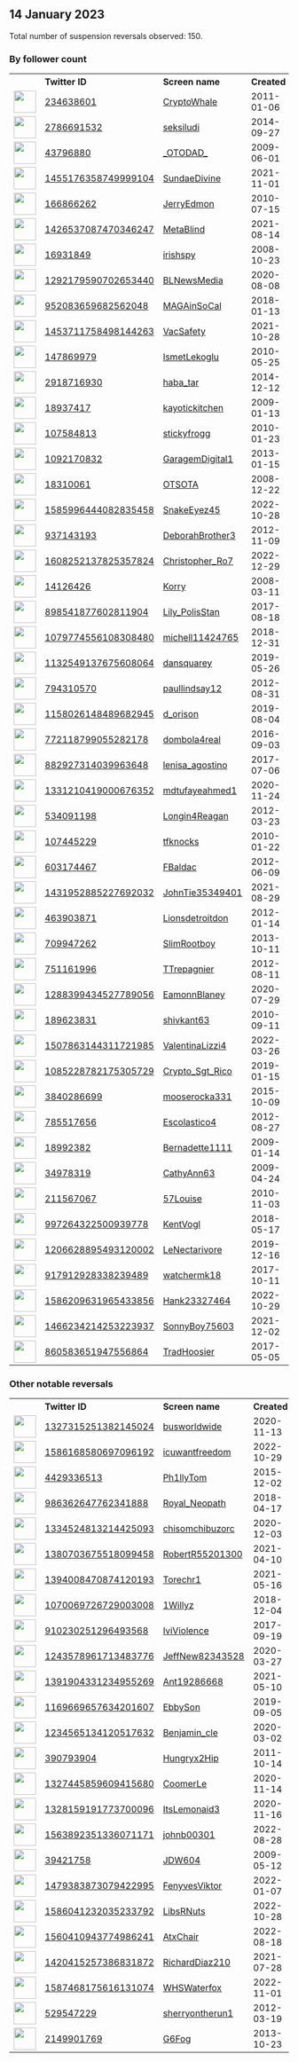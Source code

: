
## 14 January 2023
Total number of suspension reversals observed: 150.

### By follower count
<table><tr><th></th><th align="left">Twitter ID</th><th align="left">Screen name</th>
<th align="left">Created</th><th align="left">Status</th><th align="left">Suspended</th><th align="left">Followers</th>
<tr><td><a href="https://pbs.twimg.com/profile_images/1519079872454344706/wS-au9lA_normal.jpg"><img src="https://pbs.twimg.com/profile_images/1519079872454344706/wS-au9lA_normal.jpg" width="40px" height="40px" align="center"/></a></td><td><a href="https://twitter.com/intent/user?user_id=234638601">234638601</a></td><td><a href="https://twitter.com/CryptoWhale">CryptoWhale</a></td><td>2011-01-06</td><td align="center"></td><td>2022-08-20</td><td>507948</td></tr>
<tr><td><a href="https://pbs.twimg.com/profile_images/515713652511371264/fz_JLyN7_normal.jpeg"><img src="https://pbs.twimg.com/profile_images/515713652511371264/fz_JLyN7_normal.jpeg" width="40px" height="40px" align="center"/></a></td><td><a href="https://twitter.com/intent/user?user_id=2786691532">2786691532</a></td><td><a href="https://twitter.com/seksiludi">seksiludi</a></td><td>2014-09-27</td><td align="center"></td><td>2023-01-09</td><td>95605</td></tr>
<tr><td><a href="https://pbs.twimg.com/profile_images/1525355154219966464/gVlCZFGc_normal.jpg"><img src="https://pbs.twimg.com/profile_images/1525355154219966464/gVlCZFGc_normal.jpg" width="40px" height="40px" align="center"/></a></td><td><a href="https://twitter.com/intent/user?user_id=43796880">43796880</a></td><td><a href="https://twitter.com/_OTODAD_">_OTODAD_</a></td><td>2009-06-01</td><td align="center"></td><td>2023-01-09</td><td>74397</td></tr>
<tr><td><a href="https://pbs.twimg.com/profile_images/1605642570830385164/633lmNHL_normal.jpg"><img src="https://pbs.twimg.com/profile_images/1605642570830385164/633lmNHL_normal.jpg" width="40px" height="40px" align="center"/></a></td><td><a href="https://twitter.com/intent/user?user_id=1455176358749999104">1455176358749999104</a></td><td><a href="https://twitter.com/SundaeDivine">SundaeDivine</a></td><td>2021-11-01</td><td align="center"></td><td>2022-12-27</td><td>53172</td></tr>
<tr><td><a href="https://pbs.twimg.com/profile_images/1600589247563665409/ulzg3v8G_normal.png"><img src="https://pbs.twimg.com/profile_images/1600589247563665409/ulzg3v8G_normal.png" width="40px" height="40px" align="center"/></a></td><td><a href="https://twitter.com/intent/user?user_id=166866262">166866262</a></td><td><a href="https://twitter.com/JerryEdmon">JerryEdmon</a></td><td>2010-07-15</td><td align="center"></td><td>2022-12-23</td><td>37707</td></tr>
<tr><td><a href="https://pbs.twimg.com/profile_images/1579912031506948124/rF-S6urJ_normal.jpg"><img src="https://pbs.twimg.com/profile_images/1579912031506948124/rF-S6urJ_normal.jpg" width="40px" height="40px" align="center"/></a></td><td><a href="https://twitter.com/intent/user?user_id=1426537087470346247">1426537087470346247</a></td><td><a href="https://twitter.com/MetaBlind">MetaBlind</a></td><td>2021-08-14</td><td align="center"></td><td>2023-01-09</td><td>36692</td></tr>
<tr><td><a href="https://pbs.twimg.com/profile_images/957683071276298240/AxBIZmxh_normal.jpg"><img src="https://pbs.twimg.com/profile_images/957683071276298240/AxBIZmxh_normal.jpg" width="40px" height="40px" align="center"/></a></td><td><a href="https://twitter.com/intent/user?user_id=16931849">16931849</a></td><td><a href="https://twitter.com/irishspy">irishspy</a></td><td>2008-10-23</td><td align="center"></td><td>2023-01-10</td><td>22099</td></tr>
<tr><td><a href="https://pbs.twimg.com/profile_images/1549419002702831616/3rKz4AjV_normal.jpg"><img src="https://pbs.twimg.com/profile_images/1549419002702831616/3rKz4AjV_normal.jpg" width="40px" height="40px" align="center"/></a></td><td><a href="https://twitter.com/intent/user?user_id=1292179590702653440">1292179590702653440</a></td><td><a href="https://twitter.com/BLNewsMedia">BLNewsMedia</a></td><td>2020-08-08</td><td align="center"></td><td>2022-08-19</td><td>20965</td></tr>
<tr><td><a href="https://pbs.twimg.com/profile_images/1128454782388031488/O3OYRA7M_normal.jpg"><img src="https://pbs.twimg.com/profile_images/1128454782388031488/O3OYRA7M_normal.jpg" width="40px" height="40px" align="center"/></a></td><td><a href="https://twitter.com/intent/user?user_id=952083659682562048">952083659682562048</a></td><td><a href="https://twitter.com/MAGAinSoCal">MAGAinSoCal</a></td><td>2018-01-13</td><td align="center"></td><td></td><td>10123</td></tr>
<tr><td><a href="https://pbs.twimg.com/profile_images/1460703817465536513/O0-64ggE_normal.jpg"><img src="https://pbs.twimg.com/profile_images/1460703817465536513/O0-64ggE_normal.jpg" width="40px" height="40px" align="center"/></a></td><td><a href="https://twitter.com/intent/user?user_id=1453711758498144263">1453711758498144263</a></td><td><a href="https://twitter.com/VacSafety">VacSafety</a></td><td>2021-10-28</td><td align="center"></td><td>2022-07-25</td><td>10081</td></tr>
<tr><td><a href="https://pbs.twimg.com/profile_images/1579543083405934599/iwTstYU0_normal.jpg"><img src="https://pbs.twimg.com/profile_images/1579543083405934599/iwTstYU0_normal.jpg" width="40px" height="40px" align="center"/></a></td><td><a href="https://twitter.com/intent/user?user_id=147869979">147869979</a></td><td><a href="https://twitter.com/IsmetLekoglu">IsmetLekoglu</a></td><td>2010-05-25</td><td align="center"></td><td>2022-12-10</td><td>8094</td></tr>
<tr><td><a href="https://pbs.twimg.com/profile_images/1476550925175205892/jlzYX0UU_normal.jpg"><img src="https://pbs.twimg.com/profile_images/1476550925175205892/jlzYX0UU_normal.jpg" width="40px" height="40px" align="center"/></a></td><td><a href="https://twitter.com/intent/user?user_id=2918716930">2918716930</a></td><td><a href="https://twitter.com/haba_tar">haba_tar</a></td><td>2014-12-12</td><td align="center"></td><td>2022-07-04</td><td>6789</td></tr>
<tr><td><a href="https://pbs.twimg.com/profile_images/1525509598437941252/D8Oejacv_normal.jpg"><img src="https://pbs.twimg.com/profile_images/1525509598437941252/D8Oejacv_normal.jpg" width="40px" height="40px" align="center"/></a></td><td><a href="https://twitter.com/intent/user?user_id=18937417">18937417</a></td><td><a href="https://twitter.com/kayotickitchen">kayotickitchen</a></td><td>2009-01-13</td><td align="center"></td><td>2022-09-13</td><td>5079</td></tr>
<tr><td><a href="https://pbs.twimg.com/profile_images/1545428182601457665/w1usJytB_normal.jpg"><img src="https://pbs.twimg.com/profile_images/1545428182601457665/w1usJytB_normal.jpg" width="40px" height="40px" align="center"/></a></td><td><a href="https://twitter.com/intent/user?user_id=107584813">107584813</a></td><td><a href="https://twitter.com/stickyfrogg">stickyfrogg</a></td><td>2010-01-23</td><td align="center"></td><td>2023-01-09</td><td>2810</td></tr>
<tr><td><a href="https://pbs.twimg.com/profile_images/1559964607309127681/EIhT8loc_normal.jpg"><img src="https://pbs.twimg.com/profile_images/1559964607309127681/EIhT8loc_normal.jpg" width="40px" height="40px" align="center"/></a></td><td><a href="https://twitter.com/intent/user?user_id=1092170832">1092170832</a></td><td><a href="https://twitter.com/GaragemDigital1">GaragemDigital1</a></td><td>2013-01-15</td><td align="center"></td><td>2022-08-22</td><td>2792</td></tr>
<tr><td><a href="https://pbs.twimg.com/profile_images/1367396100290805760/KLew4NSY_normal.jpg"><img src="https://pbs.twimg.com/profile_images/1367396100290805760/KLew4NSY_normal.jpg" width="40px" height="40px" align="center"/></a></td><td><a href="https://twitter.com/intent/user?user_id=18310061">18310061</a></td><td><a href="https://twitter.com/OTSOTA">OTSOTA</a></td><td>2008-12-22</td><td align="center"></td><td>2023-01-08</td><td>2583</td></tr>
<tr><td><a href="https://pbs.twimg.com/profile_images/1586019443724918784/97Ej2mQn_normal.jpg"><img src="https://pbs.twimg.com/profile_images/1586019443724918784/97Ej2mQn_normal.jpg" width="40px" height="40px" align="center"/></a></td><td><a href="https://twitter.com/intent/user?user_id=1585996444082835458">1585996444082835458</a></td><td><a href="https://twitter.com/SnakeEyez45">SnakeEyez45</a></td><td>2022-10-28</td><td align="center"></td><td>2023-01-06</td><td>2447</td></tr>
<tr><td><a href="https://pbs.twimg.com/profile_images/1264856262849724416/6L1Tq97L_normal.jpg"><img src="https://pbs.twimg.com/profile_images/1264856262849724416/6L1Tq97L_normal.jpg" width="40px" height="40px" align="center"/></a></td><td><a href="https://twitter.com/intent/user?user_id=937143193">937143193</a></td><td><a href="https://twitter.com/DeborahBrother3">DeborahBrother3</a></td><td>2012-11-09</td><td align="center"></td><td></td><td>2197</td></tr>
<tr><td><a href="https://pbs.twimg.com/profile_images/1608673075020668934/jNFyz9XF_normal.jpg"><img src="https://pbs.twimg.com/profile_images/1608673075020668934/jNFyz9XF_normal.jpg" width="40px" height="40px" align="center"/></a></td><td><a href="https://twitter.com/intent/user?user_id=1608252137825357824">1608252137825357824</a></td><td><a href="https://twitter.com/Christopher_Ro7">Christopher_Ro7</a></td><td>2022-12-29</td><td align="center"></td><td>2023-01-08</td><td>1944</td></tr>
<tr><td><a href="https://pbs.twimg.com/profile_images/1593782743862747139/oMZ44XWT_normal.jpg"><img src="https://pbs.twimg.com/profile_images/1593782743862747139/oMZ44XWT_normal.jpg" width="40px" height="40px" align="center"/></a></td><td><a href="https://twitter.com/intent/user?user_id=14126426">14126426</a></td><td><a href="https://twitter.com/Korry">Korry</a></td><td>2008-03-11</td><td align="center"></td><td>2023-01-11</td><td>1922</td></tr>
<tr><td><a href="https://pbs.twimg.com/profile_images/1600442376874594305/ap-5Eu7G_normal.jpg"><img src="https://pbs.twimg.com/profile_images/1600442376874594305/ap-5Eu7G_normal.jpg" width="40px" height="40px" align="center"/></a></td><td><a href="https://twitter.com/intent/user?user_id=898541877602811904">898541877602811904</a></td><td><a href="https://twitter.com/Lily_PolisStan">Lily_PolisStan</a></td><td>2017-08-18</td><td align="center">🔒</td><td>2023-01-09</td><td>1909</td></tr>
<tr><td><a href="https://pbs.twimg.com/profile_images/1567872907723919361/kVEFuyAG_normal.jpg"><img src="https://pbs.twimg.com/profile_images/1567872907723919361/kVEFuyAG_normal.jpg" width="40px" height="40px" align="center"/></a></td><td><a href="https://twitter.com/intent/user?user_id=1079774556108308480">1079774556108308480</a></td><td><a href="https://twitter.com/michell11424765">michell11424765</a></td><td>2018-12-31</td><td align="center"></td><td>2023-01-11</td><td>1886</td></tr>
<tr><td><a href="https://pbs.twimg.com/profile_images/1608694181320609792/BRToD9FU_normal.jpg"><img src="https://pbs.twimg.com/profile_images/1608694181320609792/BRToD9FU_normal.jpg" width="40px" height="40px" align="center"/></a></td><td><a href="https://twitter.com/intent/user?user_id=1132549137675608064">1132549137675608064</a></td><td><a href="https://twitter.com/dansquarey">dansquarey</a></td><td>2019-05-26</td><td align="center"></td><td>2023-01-06</td><td>1782</td></tr>
<tr><td><a href="https://pbs.twimg.com/profile_images/2562990224/amarillo_slim_2012_rip_normal.jpg"><img src="https://pbs.twimg.com/profile_images/2562990224/amarillo_slim_2012_rip_normal.jpg" width="40px" height="40px" align="center"/></a></td><td><a href="https://twitter.com/intent/user?user_id=794310570">794310570</a></td><td><a href="https://twitter.com/paullindsay12">paullindsay12</a></td><td>2012-08-31</td><td align="center"></td><td>2022-10-29</td><td>1687</td></tr>
<tr><td><a href="https://pbs.twimg.com/profile_images/1525460693306179585/lEewVIAS_normal.jpg"><img src="https://pbs.twimg.com/profile_images/1525460693306179585/lEewVIAS_normal.jpg" width="40px" height="40px" align="center"/></a></td><td><a href="https://twitter.com/intent/user?user_id=1158026148489682945">1158026148489682945</a></td><td><a href="https://twitter.com/d_orison">d_orison</a></td><td>2019-08-04</td><td align="center"></td><td>2022-08-19</td><td>1687</td></tr>
<tr><td><a href="https://pbs.twimg.com/profile_images/1613993291221008384/Wu2bhqYn_normal.jpg"><img src="https://pbs.twimg.com/profile_images/1613993291221008384/Wu2bhqYn_normal.jpg" width="40px" height="40px" align="center"/></a></td><td><a href="https://twitter.com/intent/user?user_id=772118799055282178">772118799055282178</a></td><td><a href="https://twitter.com/dombola4real">dombola4real</a></td><td>2016-09-03</td><td align="center"></td><td>2023-01-08</td><td>1304</td></tr>
<tr><td><a href="https://pbs.twimg.com/profile_images/1575207933763256320/pJiFx9_6_normal.jpg"><img src="https://pbs.twimg.com/profile_images/1575207933763256320/pJiFx9_6_normal.jpg" width="40px" height="40px" align="center"/></a></td><td><a href="https://twitter.com/intent/user?user_id=882927314039963648">882927314039963648</a></td><td><a href="https://twitter.com/lenisa_agostino">lenisa_agostino</a></td><td>2017-07-06</td><td align="center"></td><td>2022-12-17</td><td>1266</td></tr>
<tr><td><a href="https://pbs.twimg.com/profile_images/1539190450380505088/X8h-BJMs_normal.jpg"><img src="https://pbs.twimg.com/profile_images/1539190450380505088/X8h-BJMs_normal.jpg" width="40px" height="40px" align="center"/></a></td><td><a href="https://twitter.com/intent/user?user_id=1331210419000676352">1331210419000676352</a></td><td><a href="https://twitter.com/mdtufayeahmed1">mdtufayeahmed1</a></td><td>2020-11-24</td><td align="center"></td><td>2022-10-29</td><td>1212</td></tr>
<tr><td><a href="https://pbs.twimg.com/profile_images/1412774269520531457/macUN_9N_normal.jpg"><img src="https://pbs.twimg.com/profile_images/1412774269520531457/macUN_9N_normal.jpg" width="40px" height="40px" align="center"/></a></td><td><a href="https://twitter.com/intent/user?user_id=534091198">534091198</a></td><td><a href="https://twitter.com/Longin4Reagan">Longin4Reagan</a></td><td>2012-03-23</td><td align="center"></td><td>2022-11-18</td><td>1179</td></tr>
<tr><td><a href="https://pbs.twimg.com/profile_images/1467865029198299136/WLDscStx_normal.jpg"><img src="https://pbs.twimg.com/profile_images/1467865029198299136/WLDscStx_normal.jpg" width="40px" height="40px" align="center"/></a></td><td><a href="https://twitter.com/intent/user?user_id=107445229">107445229</a></td><td><a href="https://twitter.com/tfknocks">tfknocks</a></td><td>2010-01-22</td><td align="center"></td><td>2023-01-13</td><td>1094</td></tr>
<tr><td><a href="https://pbs.twimg.com/profile_images/978673359239204865/nWii7D4b_normal.jpg"><img src="https://pbs.twimg.com/profile_images/978673359239204865/nWii7D4b_normal.jpg" width="40px" height="40px" align="center"/></a></td><td><a href="https://twitter.com/intent/user?user_id=603174467">603174467</a></td><td><a href="https://twitter.com/FBaldac">FBaldac</a></td><td>2012-06-09</td><td align="center"></td><td>2022-08-31</td><td>1061</td></tr>
<tr><td><a href="https://pbs.twimg.com/profile_images/1608987185268592640/LrmoXiBv_normal.jpg"><img src="https://pbs.twimg.com/profile_images/1608987185268592640/LrmoXiBv_normal.jpg" width="40px" height="40px" align="center"/></a></td><td><a href="https://twitter.com/intent/user?user_id=1431952885227692032">1431952885227692032</a></td><td><a href="https://twitter.com/JohnTie35349401">JohnTie35349401</a></td><td>2021-08-29</td><td align="center"></td><td>2023-01-11</td><td>1011</td></tr>
<tr><td><a href="https://pbs.twimg.com/profile_images/1479696247795720199/80oc3MGY_normal.jpg"><img src="https://pbs.twimg.com/profile_images/1479696247795720199/80oc3MGY_normal.jpg" width="40px" height="40px" align="center"/></a></td><td><a href="https://twitter.com/intent/user?user_id=463903871">463903871</a></td><td><a href="https://twitter.com/Lionsdetroitdon">Lionsdetroitdon</a></td><td>2012-01-14</td><td align="center"></td><td>2023-01-11</td><td>994</td></tr>
<tr><td><a href="https://pbs.twimg.com/profile_images/442721462546223104/P40DE0fS_normal.jpeg"><img src="https://pbs.twimg.com/profile_images/442721462546223104/P40DE0fS_normal.jpeg" width="40px" height="40px" align="center"/></a></td><td><a href="https://twitter.com/intent/user?user_id=709947262">709947262</a></td><td><a href="https://twitter.com/SlimRootboy">SlimRootboy</a></td><td>2013-10-11</td><td align="center"></td><td></td><td>957</td></tr>
<tr><td><a href="https://pbs.twimg.com/profile_images/935515097593798656/vltFZ3LP_normal.jpg"><img src="https://pbs.twimg.com/profile_images/935515097593798656/vltFZ3LP_normal.jpg" width="40px" height="40px" align="center"/></a></td><td><a href="https://twitter.com/intent/user?user_id=751161996">751161996</a></td><td><a href="https://twitter.com/TTrepagnier">TTrepagnier</a></td><td>2012-08-11</td><td align="center"></td><td>2022-12-04</td><td>941</td></tr>
<tr><td><a href="https://pbs.twimg.com/profile_images/1591518395035533314/vKTVbWBE_normal.jpg"><img src="https://pbs.twimg.com/profile_images/1591518395035533314/vKTVbWBE_normal.jpg" width="40px" height="40px" align="center"/></a></td><td><a href="https://twitter.com/intent/user?user_id=1288399434527789056">1288399434527789056</a></td><td><a href="https://twitter.com/EamonnBlaney">EamonnBlaney</a></td><td>2020-07-29</td><td align="center"></td><td>2023-01-06</td><td>862</td></tr>
<tr><td><a href="https://pbs.twimg.com/profile_images/1555239023970754561/IX6ui_nW_normal.jpg"><img src="https://pbs.twimg.com/profile_images/1555239023970754561/IX6ui_nW_normal.jpg" width="40px" height="40px" align="center"/></a></td><td><a href="https://twitter.com/intent/user?user_id=189623831">189623831</a></td><td><a href="https://twitter.com/shivkant63">shivkant63</a></td><td>2010-09-11</td><td align="center"></td><td>2022-09-29</td><td>753</td></tr>
<tr><td><a href="https://pbs.twimg.com/profile_images/1566683746278842371/4VtuB2UF_normal.jpg"><img src="https://pbs.twimg.com/profile_images/1566683746278842371/4VtuB2UF_normal.jpg" width="40px" height="40px" align="center"/></a></td><td><a href="https://twitter.com/intent/user?user_id=1507863144311721985">1507863144311721985</a></td><td><a href="https://twitter.com/ValentinaLizzi4">ValentinaLizzi4</a></td><td>2022-03-26</td><td align="center"></td><td>2023-01-09</td><td>729</td></tr>
<tr><td><a href="https://pbs.twimg.com/profile_images/1085229105845551104/ieZC5-_8_normal.jpg"><img src="https://pbs.twimg.com/profile_images/1085229105845551104/ieZC5-_8_normal.jpg" width="40px" height="40px" align="center"/></a></td><td><a href="https://twitter.com/intent/user?user_id=1085228782175305729">1085228782175305729</a></td><td><a href="https://twitter.com/Crypto_Sgt_Rico">Crypto_Sgt_Rico</a></td><td>2019-01-15</td><td align="center"></td><td>2023-01-09</td><td>721</td></tr>
<tr><td><a href="https://pbs.twimg.com/profile_images/1476866495225470985/G_Ggt0sW_normal.jpg"><img src="https://pbs.twimg.com/profile_images/1476866495225470985/G_Ggt0sW_normal.jpg" width="40px" height="40px" align="center"/></a></td><td><a href="https://twitter.com/intent/user?user_id=3840286699">3840286699</a></td><td><a href="https://twitter.com/mooserocka331">mooserocka331</a></td><td>2015-10-09</td><td align="center"></td><td>2022-12-09</td><td>718</td></tr>
<tr><td><a href="https://pbs.twimg.com/profile_images/894172866354315265/W4IeEUYi_normal.jpg"><img src="https://pbs.twimg.com/profile_images/894172866354315265/W4IeEUYi_normal.jpg" width="40px" height="40px" align="center"/></a></td><td><a href="https://twitter.com/intent/user?user_id=785517656">785517656</a></td><td><a href="https://twitter.com/Escolastico4">Escolastico4</a></td><td>2012-08-27</td><td align="center"></td><td>2022-02-19</td><td>712</td></tr>
<tr><td><a href="https://pbs.twimg.com/profile_images/1342144738552672256/4O4Tn8cx_normal.jpg"><img src="https://pbs.twimg.com/profile_images/1342144738552672256/4O4Tn8cx_normal.jpg" width="40px" height="40px" align="center"/></a></td><td><a href="https://twitter.com/intent/user?user_id=18992382">18992382</a></td><td><a href="https://twitter.com/Bernadette1111">Bernadette1111</a></td><td>2009-01-14</td><td align="center"></td><td>2023-01-10</td><td>657</td></tr>
<tr><td><a href="https://pbs.twimg.com/profile_images/1190298657071009794/eGUx_4LE_normal.jpg"><img src="https://pbs.twimg.com/profile_images/1190298657071009794/eGUx_4LE_normal.jpg" width="40px" height="40px" align="center"/></a></td><td><a href="https://twitter.com/intent/user?user_id=34978319">34978319</a></td><td><a href="https://twitter.com/CathyAnn63">CathyAnn63</a></td><td>2009-04-24</td><td align="center"></td><td></td><td>653</td></tr>
<tr><td><a href="https://pbs.twimg.com/profile_images/1599051828532215810/K4hdFD8g_normal.jpg"><img src="https://pbs.twimg.com/profile_images/1599051828532215810/K4hdFD8g_normal.jpg" width="40px" height="40px" align="center"/></a></td><td><a href="https://twitter.com/intent/user?user_id=211567067">211567067</a></td><td><a href="https://twitter.com/57Louise">57Louise</a></td><td>2010-11-03</td><td align="center"></td><td>2023-01-08</td><td>621</td></tr>
<tr><td><a href="https://pbs.twimg.com/profile_images/1308195820286738438/gLvnm_sE_normal.jpg"><img src="https://pbs.twimg.com/profile_images/1308195820286738438/gLvnm_sE_normal.jpg" width="40px" height="40px" align="center"/></a></td><td><a href="https://twitter.com/intent/user?user_id=997264322500939778">997264322500939778</a></td><td><a href="https://twitter.com/KentVogl">KentVogl</a></td><td>2018-05-17</td><td align="center"></td><td>2023-01-08</td><td>616</td></tr>
<tr><td><a href="https://pbs.twimg.com/profile_images/1285969257365479425/CRFAFJgU_normal.jpg"><img src="https://pbs.twimg.com/profile_images/1285969257365479425/CRFAFJgU_normal.jpg" width="40px" height="40px" align="center"/></a></td><td><a href="https://twitter.com/intent/user?user_id=1206628895493120002">1206628895493120002</a></td><td><a href="https://twitter.com/LeNectarivore">LeNectarivore</a></td><td>2019-12-16</td><td align="center"></td><td></td><td>593</td></tr>
<tr><td><a href="https://pbs.twimg.com/profile_images/1215485238396276739/B8t40BED_normal.jpg"><img src="https://pbs.twimg.com/profile_images/1215485238396276739/B8t40BED_normal.jpg" width="40px" height="40px" align="center"/></a></td><td><a href="https://twitter.com/intent/user?user_id=917912928338239489">917912928338239489</a></td><td><a href="https://twitter.com/watchermk18">watchermk18</a></td><td>2017-10-11</td><td align="center"></td><td>2023-01-10</td><td>571</td></tr>
<tr><td><a href="https://pbs.twimg.com/profile_images/1586210508289761281/UKLh9YqA_normal.jpg"><img src="https://pbs.twimg.com/profile_images/1586210508289761281/UKLh9YqA_normal.jpg" width="40px" height="40px" align="center"/></a></td><td><a href="https://twitter.com/intent/user?user_id=1586209631965433856">1586209631965433856</a></td><td><a href="https://twitter.com/Hank23327464">Hank23327464</a></td><td>2022-10-29</td><td align="center"></td><td>2023-01-06</td><td>559</td></tr>
<tr><td><a href="https://pbs.twimg.com/profile_images/1466234524946374663/Wjxml-dZ_normal.jpg"><img src="https://pbs.twimg.com/profile_images/1466234524946374663/Wjxml-dZ_normal.jpg" width="40px" height="40px" align="center"/></a></td><td><a href="https://twitter.com/intent/user?user_id=1466234214253223937">1466234214253223937</a></td><td><a href="https://twitter.com/SonnyBoy75603">SonnyBoy75603</a></td><td>2021-12-02</td><td align="center"></td><td>2022-07-16</td><td>551</td></tr>
<tr><td><a href="https://pbs.twimg.com/profile_images/955587297340219392/Op8GlXfs_normal.jpg"><img src="https://pbs.twimg.com/profile_images/955587297340219392/Op8GlXfs_normal.jpg" width="40px" height="40px" align="center"/></a></td><td><a href="https://twitter.com/intent/user?user_id=860583651947556864">860583651947556864</a></td><td><a href="https://twitter.com/TradHoosier">TradHoosier</a></td><td>2017-05-05</td><td align="center"></td><td></td><td>542</td></tr>
</table>

### Other notable reversals
<table><tr><th></th><th align="left">Twitter ID</th><th align="left">Screen name</th>
<th align="left">Created</th><th align="left">Status</th><th align="left">Suspended</th><th align="left">Followers</th>
<tr><td><a href="https://pbs.twimg.com/profile_images/1535122335954518017/TefnykEk_normal.jpg"><img src="https://pbs.twimg.com/profile_images/1535122335954518017/TefnykEk_normal.jpg" width="40px" height="40px" align="center"/></a></td><td><a href="https://twitter.com/intent/user?user_id=1327315251382145024">1327315251382145024</a></td><td><a href="https://twitter.com/busworldwide">busworldwide</a></td><td>2020-11-13</td><td align="center">🔒</td><td>2023-01-09</td><td>61</td></tr>
<tr><td><a href="https://pbs.twimg.com/profile_images/1606738827762143233/CWqfJ-GR_normal.jpg"><img src="https://pbs.twimg.com/profile_images/1606738827762143233/CWqfJ-GR_normal.jpg" width="40px" height="40px" align="center"/></a></td><td><a href="https://twitter.com/intent/user?user_id=1586168580697096192">1586168580697096192</a></td><td><a href="https://twitter.com/icuwantfreedom">icuwantfreedom</a></td><td>2022-10-29</td><td align="center">🔒</td><td>2023-01-10</td><td>208</td></tr>
<tr><td><a href="https://pbs.twimg.com/profile_images/1246537293638316033/K1dlv6DZ_normal.jpg"><img src="https://pbs.twimg.com/profile_images/1246537293638316033/K1dlv6DZ_normal.jpg" width="40px" height="40px" align="center"/></a></td><td><a href="https://twitter.com/intent/user?user_id=4429336513">4429336513</a></td><td><a href="https://twitter.com/Ph1llyTom">Ph1llyTom</a></td><td>2015-12-02</td><td align="center"></td><td>2023-01-09</td><td>315</td></tr>
<tr><td><a href="https://pbs.twimg.com/profile_images/1563569783538614274/nEJxlhm4_normal.jpg"><img src="https://pbs.twimg.com/profile_images/1563569783538614274/nEJxlhm4_normal.jpg" width="40px" height="40px" align="center"/></a></td><td><a href="https://twitter.com/intent/user?user_id=986362647762341888">986362647762341888</a></td><td><a href="https://twitter.com/Royal_Neopath">Royal_Neopath</a></td><td>2018-04-17</td><td align="center"></td><td>2023-01-09</td><td>276</td></tr>
<tr><td><a href="https://pbs.twimg.com/profile_images/1570374377002106882/2ZvsebNR_normal.jpg"><img src="https://pbs.twimg.com/profile_images/1570374377002106882/2ZvsebNR_normal.jpg" width="40px" height="40px" align="center"/></a></td><td><a href="https://twitter.com/intent/user?user_id=1334524813214425093">1334524813214425093</a></td><td><a href="https://twitter.com/chisomchibuzorc">chisomchibuzorc</a></td><td>2020-12-03</td><td align="center"></td><td>2023-01-09</td><td>166</td></tr>
<tr><td><a href="https://pbs.twimg.com/profile_images/1612460714362273795/VnyS1kcj_normal.jpg"><img src="https://pbs.twimg.com/profile_images/1612460714362273795/VnyS1kcj_normal.jpg" width="40px" height="40px" align="center"/></a></td><td><a href="https://twitter.com/intent/user?user_id=1380703675518099458">1380703675518099458</a></td><td><a href="https://twitter.com/RobertR55201300">RobertR55201300</a></td><td>2021-04-10</td><td align="center"></td><td>2023-01-09</td><td>115</td></tr>
<tr><td><a href="https://pbs.twimg.com/profile_images/1480931914865418250/CNTaLUFh_normal.jpg"><img src="https://pbs.twimg.com/profile_images/1480931914865418250/CNTaLUFh_normal.jpg" width="40px" height="40px" align="center"/></a></td><td><a href="https://twitter.com/intent/user?user_id=1394008470874120193">1394008470874120193</a></td><td><a href="https://twitter.com/Torechr1">Torechr1</a></td><td>2021-05-16</td><td align="center"></td><td>2023-01-10</td><td>53</td></tr>
<tr><td><a href="https://pbs.twimg.com/profile_images/1481006387140481030/NZtkLl_e_normal.jpg"><img src="https://pbs.twimg.com/profile_images/1481006387140481030/NZtkLl_e_normal.jpg" width="40px" height="40px" align="center"/></a></td><td><a href="https://twitter.com/intent/user?user_id=1070069726729003008">1070069726729003008</a></td><td><a href="https://twitter.com/1Willyz">1Willyz</a></td><td>2018-12-04</td><td align="center"></td><td>2023-01-08</td><td>51</td></tr>
<tr><td><a href="https://pbs.twimg.com/profile_images/1277610815466725378/Mc1hbn65_normal.jpg"><img src="https://pbs.twimg.com/profile_images/1277610815466725378/Mc1hbn65_normal.jpg" width="40px" height="40px" align="center"/></a></td><td><a href="https://twitter.com/intent/user?user_id=910230251296493568">910230251296493568</a></td><td><a href="https://twitter.com/IviViolence">IviViolence</a></td><td>2017-09-19</td><td align="center"></td><td>2023-01-09</td><td>40</td></tr>
<tr><td><a href="https://pbs.twimg.com/profile_images/1598398310406328320/9Zcakfz2_normal.jpg"><img src="https://pbs.twimg.com/profile_images/1598398310406328320/9Zcakfz2_normal.jpg" width="40px" height="40px" align="center"/></a></td><td><a href="https://twitter.com/intent/user?user_id=1243578961713483776">1243578961713483776</a></td><td><a href="https://twitter.com/JeffNew82343528">JeffNew82343528</a></td><td>2020-03-27</td><td align="center"></td><td>2023-01-10</td><td>95</td></tr>
<tr><td><a href="https://pbs.twimg.com/profile_images/1531367360988385284/HxYX_NuB_normal.jpg"><img src="https://pbs.twimg.com/profile_images/1531367360988385284/HxYX_NuB_normal.jpg" width="40px" height="40px" align="center"/></a></td><td><a href="https://twitter.com/intent/user?user_id=1391904331234955269">1391904331234955269</a></td><td><a href="https://twitter.com/Ant19286668">Ant19286668</a></td><td>2021-05-10</td><td align="center"></td><td>2023-01-09</td><td>15</td></tr>
<tr><td><a href="https://pbs.twimg.com/profile_images/1579921319994527744/ZqW8Upzm_normal.jpg"><img src="https://pbs.twimg.com/profile_images/1579921319994527744/ZqW8Upzm_normal.jpg" width="40px" height="40px" align="center"/></a></td><td><a href="https://twitter.com/intent/user?user_id=1169669657634201607">1169669657634201607</a></td><td><a href="https://twitter.com/EbbySon">EbbySon</a></td><td>2019-09-05</td><td align="center"></td><td>2022-12-13</td><td>117</td></tr>
<tr><td><a href="https://pbs.twimg.com/profile_images/1447639879538683904/2ndPefUs_normal.jpg"><img src="https://pbs.twimg.com/profile_images/1447639879538683904/2ndPefUs_normal.jpg" width="40px" height="40px" align="center"/></a></td><td><a href="https://twitter.com/intent/user?user_id=1234565134120517632">1234565134120517632</a></td><td><a href="https://twitter.com/Benjamin_cle">Benjamin_cle</a></td><td>2020-03-02</td><td align="center"></td><td>2023-01-11</td><td>291</td></tr>
<tr><td><a href="https://pbs.twimg.com/profile_images/1603426186482384897/CqupoNJo_normal.jpg"><img src="https://pbs.twimg.com/profile_images/1603426186482384897/CqupoNJo_normal.jpg" width="40px" height="40px" align="center"/></a></td><td><a href="https://twitter.com/intent/user?user_id=390793904">390793904</a></td><td><a href="https://twitter.com/Hungryx2Hip">Hungryx2Hip</a></td><td>2011-10-14</td><td align="center"></td><td>2023-01-10</td><td>102</td></tr>
<tr><td><a href="https://pbs.twimg.com/profile_images/1327445974449414145/uTaJ-WPO_normal.jpg"><img src="https://pbs.twimg.com/profile_images/1327445974449414145/uTaJ-WPO_normal.jpg" width="40px" height="40px" align="center"/></a></td><td><a href="https://twitter.com/intent/user?user_id=1327445859609415680">1327445859609415680</a></td><td><a href="https://twitter.com/CoomerLe">CoomerLe</a></td><td>2020-11-14</td><td align="center"></td><td>2023-01-06</td><td>4</td></tr>
<tr><td><a href="https://pbs.twimg.com/profile_images/1328689753756233734/x5s2wmW6_normal.jpg"><img src="https://pbs.twimg.com/profile_images/1328689753756233734/x5s2wmW6_normal.jpg" width="40px" height="40px" align="center"/></a></td><td><a href="https://twitter.com/intent/user?user_id=1328159191773700096">1328159191773700096</a></td><td><a href="https://twitter.com/ItsLemonaid3">ItsLemonaid3</a></td><td>2020-11-16</td><td align="center"></td><td>2023-01-02</td><td>538</td></tr>
<tr><td><a href="https://pbs.twimg.com/profile_images/1596817046087634947/WigLeDqY_normal.jpg"><img src="https://pbs.twimg.com/profile_images/1596817046087634947/WigLeDqY_normal.jpg" width="40px" height="40px" align="center"/></a></td><td><a href="https://twitter.com/intent/user?user_id=1563892351336071171">1563892351336071171</a></td><td><a href="https://twitter.com/johnb00301">johnb00301</a></td><td>2022-08-28</td><td align="center"></td><td>2023-01-10</td><td>156</td></tr>
<tr><td><a href="https://pbs.twimg.com/profile_images/1419245217098567683/npt04a-t_normal.jpg"><img src="https://pbs.twimg.com/profile_images/1419245217098567683/npt04a-t_normal.jpg" width="40px" height="40px" align="center"/></a></td><td><a href="https://twitter.com/intent/user?user_id=39421758">39421758</a></td><td><a href="https://twitter.com/JDW604">JDW604</a></td><td>2009-05-12</td><td align="center"></td><td>2023-01-10</td><td>55</td></tr>
<tr><td><a href="https://pbs.twimg.com/profile_images/1583124674426322944/VFuIGFge_normal.jpg"><img src="https://pbs.twimg.com/profile_images/1583124674426322944/VFuIGFge_normal.jpg" width="40px" height="40px" align="center"/></a></td><td><a href="https://twitter.com/intent/user?user_id=1479383873079422995">1479383873079422995</a></td><td><a href="https://twitter.com/FenyvesViktor">FenyvesViktor</a></td><td>2022-01-07</td><td align="center"></td><td>2023-01-10</td><td>14</td></tr>
<tr><td><a href="https://pbs.twimg.com/profile_images/1586042695599865856/Pmnat-yI_normal.jpg"><img src="https://pbs.twimg.com/profile_images/1586042695599865856/Pmnat-yI_normal.jpg" width="40px" height="40px" align="center"/></a></td><td><a href="https://twitter.com/intent/user?user_id=1586041232035233792">1586041232035233792</a></td><td><a href="https://twitter.com/LibsRNuts">LibsRNuts</a></td><td>2022-10-28</td><td align="center"></td><td>2023-01-09</td><td>115</td></tr>
<tr><td><a href="https://pbs.twimg.com/profile_images/1560668158922559489/wJhmCOom_normal.jpg"><img src="https://pbs.twimg.com/profile_images/1560668158922559489/wJhmCOom_normal.jpg" width="40px" height="40px" align="center"/></a></td><td><a href="https://twitter.com/intent/user?user_id=1560410943774986241">1560410943774986241</a></td><td><a href="https://twitter.com/AtxChair">AtxChair</a></td><td>2022-08-18</td><td align="center"></td><td>2023-01-10</td><td>46</td></tr>
<tr><td><a href="https://pbs.twimg.com/profile_images/1512988883495051271/NPWfXGG0_normal.jpg"><img src="https://pbs.twimg.com/profile_images/1512988883495051271/NPWfXGG0_normal.jpg" width="40px" height="40px" align="center"/></a></td><td><a href="https://twitter.com/intent/user?user_id=1420415257386831872">1420415257386831872</a></td><td><a href="https://twitter.com/RichardDiaz210">RichardDiaz210</a></td><td>2021-07-28</td><td align="center"></td><td>2023-01-10</td><td>80</td></tr>
<tr><td><a href="https://pbs.twimg.com/profile_images/1587468358059966464/Xwzp2an0_normal.jpg"><img src="https://pbs.twimg.com/profile_images/1587468358059966464/Xwzp2an0_normal.jpg" width="40px" height="40px" align="center"/></a></td><td><a href="https://twitter.com/intent/user?user_id=1587468175616131074">1587468175616131074</a></td><td><a href="https://twitter.com/WHSWaterfox">WHSWaterfox</a></td><td>2022-11-01</td><td align="center"></td><td>2022-12-31</td><td>15</td></tr>
<tr><td><a href="https://pbs.twimg.com/profile_images/779404404541698048/ey8Ksz4S_normal.jpg"><img src="https://pbs.twimg.com/profile_images/779404404541698048/ey8Ksz4S_normal.jpg" width="40px" height="40px" align="center"/></a></td><td><a href="https://twitter.com/intent/user?user_id=529547229">529547229</a></td><td><a href="https://twitter.com/sherryontherun1">sherryontherun1</a></td><td>2012-03-19</td><td align="center">🔒</td><td>2023-01-08</td><td>73</td></tr>
<tr><td><a href="https://pbs.twimg.com/profile_images/997072927085531136/T4SvFGJK_normal.jpg"><img src="https://pbs.twimg.com/profile_images/997072927085531136/T4SvFGJK_normal.jpg" width="40px" height="40px" align="center"/></a></td><td><a href="https://twitter.com/intent/user?user_id=2149901769">2149901769</a></td><td><a href="https://twitter.com/G6Fog">G6Fog</a></td><td>2013-10-23</td><td align="center"></td><td>2023-01-09</td><td>24</td></tr>
</table>
